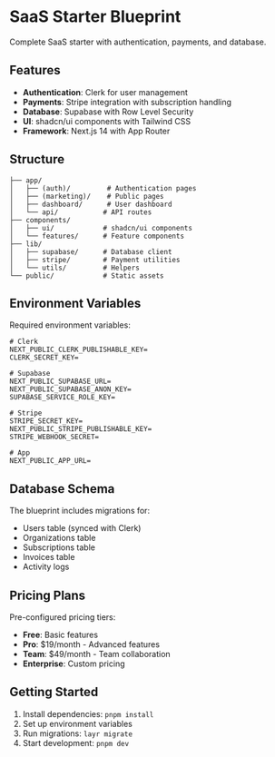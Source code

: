 # SaaS Starter Blueprint

Complete SaaS starter with authentication, payments, and database.

## Features

- **Authentication**: Clerk for user management
- **Payments**: Stripe integration with subscription handling
- **Database**: Supabase with Row Level Security
- **UI**: shadcn/ui components with Tailwind CSS
- **Framework**: Next.js 14 with App Router

## Structure

```
├── app/
│   ├── (auth)/         # Authentication pages
│   ├── (marketing)/    # Public pages
│   ├── dashboard/      # User dashboard
│   └── api/           # API routes
├── components/
│   ├── ui/            # shadcn/ui components
│   └── features/      # Feature components
├── lib/
│   ├── supabase/      # Database client
│   ├── stripe/        # Payment utilities
│   └── utils/         # Helpers
└── public/            # Static assets
```

## Environment Variables

Required environment variables:

```env
# Clerk
NEXT_PUBLIC_CLERK_PUBLISHABLE_KEY=
CLERK_SECRET_KEY=

# Supabase
NEXT_PUBLIC_SUPABASE_URL=
NEXT_PUBLIC_SUPABASE_ANON_KEY=
SUPABASE_SERVICE_ROLE_KEY=

# Stripe
STRIPE_SECRET_KEY=
NEXT_PUBLIC_STRIPE_PUBLISHABLE_KEY=
STRIPE_WEBHOOK_SECRET=

# App
NEXT_PUBLIC_APP_URL=
```

## Database Schema

The blueprint includes migrations for:

- Users table (synced with Clerk)
- Organizations table
- Subscriptions table
- Invoices table
- Activity logs

## Pricing Plans

Pre-configured pricing tiers:

- **Free**: Basic features
- **Pro**: $19/month - Advanced features
- **Team**: $49/month - Team collaboration
- **Enterprise**: Custom pricing

## Getting Started

1. Install dependencies: `pnpm install`
2. Set up environment variables
3. Run migrations: `layr migrate`
4. Start development: `pnpm dev`